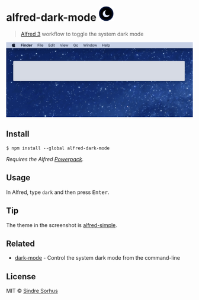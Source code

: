# alfred-dark-mode <img src="icon.png" width="40">

> [Alfred 3](https://www.alfredapp.com) workflow to toggle the system dark mode

<img src="screenshot.gif" width="696">


## Install

```
$ npm install --global alfred-dark-mode
```

*Requires the Alfred [Powerpack](https://www.alfredapp.com/powerpack/).*


## Usage

In Alfred, type `dark` and then press <kbd>Enter</kbd>.


## Tip

The theme in the screenshot is [alfred-simple](https://github.com/sindresorhus/alfred-simple).


## Related

- [dark-mode](https://github.com/sindresorhus/dark-mode) - Control the system dark mode from the command-line


## License

MIT © [Sindre Sorhus](https://sindresorhus.com)

